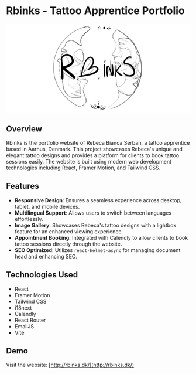 # Rbinks - Tattoo Apprentice Portfolio

![Rbinks Logo](src/img/header/logo.png)

## Overview
Rbinks is the portfolio website of Rebeca Bianca Serban, a tattoo apprentice based in Aarhus, Denmark. This project showcases Rebeca's unique and elegant tattoo designs and provides a platform for clients to book tattoo sessions easily. The website is built using modern web development technologies including React, Framer Motion, and Tailwind CSS.

## Features
- **Responsive Design**: Ensures a seamless experience across desktop, tablet, and mobile devices.
- **Multilingual Support**: Allows users to switch between languages effortlessly.
- **Image Gallery**: Showcases Rebeca's tattoo designs with a lightbox feature for an enhanced viewing experience.
- **Appointment Booking**: Integrated with Calendly to allow clients to book tattoo sessions directly through the website.
- **SEO Optimized**: Utilizes `react-helmet-async` for managing document head and enhancing SEO.

## Technologies Used
- React
- Framer Motion
- Tailwind CSS
- i18next
- Calendly
- React Router
- EmailJS
- Vite

## Demo
Visit the website: [http://rbinks.dk/](http://rbinks.dk/)

